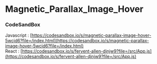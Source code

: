 # Magnetic_Parallax_Image_Hover

### CodeSandBox

Javascript : [https://codesandbox.io/s/magnetic-parallax-image-hover-5wcjd6?file=/index.html](https://codesandbox.io/s/magnetic-parallax-image-hover-5wcjd6?file=/index.html) \
React : [https://codesandbox.io/s/fervent-allen-djnjw9?file=/src/App.js](https://codesandbox.io/s/fervent-allen-djnjw9?file=/src/App.js)
